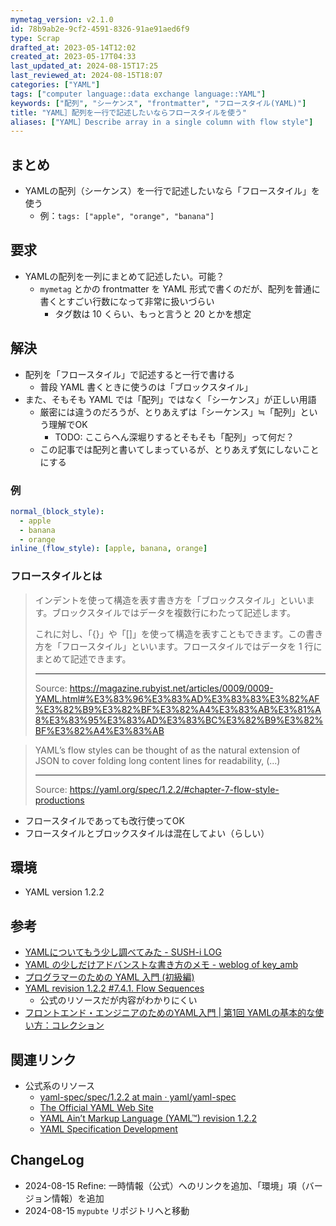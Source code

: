 ```yaml
---
mymetag_version: v2.1.0
id: 78b9ab2e-9cf2-4591-8326-91ae91aed6f9
type: Scrap
drafted_at: 2023-05-14T12:02
created_at: 2023-05-17T04:33
last_updated_at: 2024-08-15T17:25
last_reviewed_at: 2024-08-15T18:07
categories: ["YAML"]
tags: ["computer language::data exchange language::YAML"]
keywords: ["配列", "シーケンス", "frontmatter", "フロースタイル(YAML)"]
title: "YAML］配列を一行で記述したいならフロースタイルを使う"
aliases: ["YAML］Describe array in a single column with flow style"]
---
```


## まとめ

- YAMLの配列（シーケンス）を一行で記述したいなら「フロースタイル」を使う
    - 例：`tags: ["apple", "orange", "banana"]`

## 要求

- YAMLの配列を一列にまとめて記述したい。可能？
    - `mymetag` とかの frontmatter を YAML 形式で書くのだが、配列を普通に書くとすごい行数になって非常に扱いづらい
        - タグ数は 10 くらい、もっと言うと 20 とかを想定

## 解決

- 配列を「フロースタイル」で記述すると一行で書ける
    - 普段 YAML 書くときに使うのは「ブロックスタイル」
- また、そもそも YAML では「配列」ではなく「シーケンス」が正しい用語
    - 厳密には違うのだろうが、とりあえずは「シーケンス」≒「配列」という理解でOK
        - TODO: ここらへん深堀りするとそもそも「配列」って何だ？
    - この記事では配列と書いてしまっているが、とりあえず気にしないことにする

### 例

```yaml
normal_(block_style):
  - apple
  - banana
  - orange
inline_(flow_style): [apple, banana, orange]
```

### フロースタイルとは

> インデントを使って構造を表す書き方を「ブロックスタイル」といいます。ブロックスタイルではデータを複数行にわたって記述します。
>
> これに対し、「{}」や「[]」を使って構造を表すこともできます。この書き方を「フロースタイル」といいます。フロースタイルではデータを 1 行にまとめて記述できます。
>
> ---
> Source: https://magazine.rubyist.net/articles/0009/0009-YAML.html#%E3%83%96%E3%83%AD%E3%83%83%E3%82%AF%E3%82%B9%E3%82%BF%E3%82%A4%E3%83%AB%E3%81%A8%E3%83%95%E3%83%AD%E3%83%BC%E3%82%B9%E3%82%BF%E3%82%A4%E3%83%AB

> YAML’s flow styles can be thought of as the natural extension of JSON to cover folding long content lines for readability, (...)
>
> ---
> Source: https://yaml.org/spec/1.2.2/#chapter-7-flow-style-productions

- フロースタイルであっても改行使ってOK
- フロースタイルとブロックスタイルは混在してよい（らしい）

## 環境

- YAML version 1.2.2

## 参考

- [YAMLについてもう少し調べてみた - SUSH-i LOG](https://blog.sus-happy.net/yaml/)
- [YAML の少しだけアドバンストな書き方のメモ - weblog of key_amb](https://keyamb.hatenablog.com/entry/2014/06/21/074409)
- [プログラマーのための YAML 入門 (初級編)](https://magazine.rubyist.net/articles/0009/0009-YAML.html#%E3%83%96%E3%83%AD%E3%83%83%E3%82%AF%E3%82%B9%E3%82%BF%E3%82%A4%E3%83%AB%E3%81%A8%E3%83%95%E3%83%AD%E3%83%BC%E3%82%B9%E3%82%BF%E3%82%A4%E3%83%AB)
- [YAML revision 1.2.2 #7.4.1. Flow Sequences](https://yaml.org/spec/1.2.2/#741-flow-sequences)
    - 公式のリソースだが内容がわかりにくい
- [フロントエンド・エンジニアのためのYAML入門 | 第1回 YAMLの基本的な使い方：コレクション](https://www.codegrid.net/articles/2020-yaml-1/)

## 関連リンク

- 公式系のリソース
    - [yaml-spec/spec/1.2.2 at main · yaml/yaml-spec](https://github.com/yaml/yaml-spec/tree/1b1a1be43bd6e0cfec45caf0e40af3b5d2bb7f8a/spec/1.2.2)
    - [The Official YAML Web Site](https://yaml.org/)
    - [YAML Ain’t Markup Language (YAML™) revision 1.2.2](https://yaml.org/spec/1.2.2/)
    - [YAML Specification Development](https://spec.yaml.io/main/)

## ChangeLog

- 2024-08-15 Refine: 一時情報（公式）へのリンクを追加、「環境」項（バージョン情報）を追加
- 2024-08-15 `mypubte` リポジトリへと移動
